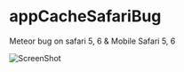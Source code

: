 appCacheSafariBug
=================

Meteor bug on safari 5, 6 &amp; Mobile Safari 5, 6

![ScreenShot](https://raw.github.com/akralj/meteor-appCacheSafariBug/master/screenshots/chrome_double_download_bug.png)
